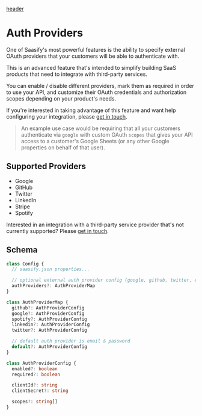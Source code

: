 [header](_header.md ':include')

# Auth Providers

One of Saasify's most powerful features is the ability to specify external OAuth providers that your customers will be able to authenticate with.

This is an advanced feature that's intended to simplify building SaaS products that need to integrate with third-party services.

You can enable / disable different providers, mark them as required in order to use your API, and customize their OAuth credentials and authorization scopes depending on your product's needs.

If you're interested in taking advantage of this feature and want help configuring your integration, please [get in touch](support.md).

> An example use case would be requiring that all your customers authenticate via `google` with custom OAuth `scopes` that gives your API access to a customer's Google Sheets (or any other Google properties on behalf of that user).

## Supported Providers

- Google
- GitHub
- Twitter
- LinkedIn
- Stripe
- Spotify

Interested in an integration with a third-party service provider that's not currently supported? Please [get in touch](support.md).

## Schema

```ts
class Config {
  // saasify.json properties...

  // optional external auth provider config (google, github, twitter, etc)
  authProviders?: AuthProviderMap
}

class AuthProviderMap {
  github?: AuthProviderConfig
  google?: AuthProviderConfig
  spotify?: AuthProviderConfig
  linkedin?: AuthProviderConfig
  twitter?: AuthProviderConfig

  // default auth provider is email & password
  default?: AuthProviderConfig
}

class AuthProviderConfig {
  enabled?: boolean
  required?: boolean

  clientId?: string
  clientSecret?: string

  scopes?: string[]
}
```
